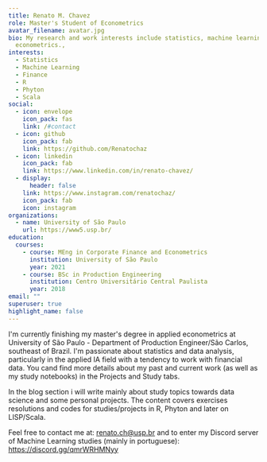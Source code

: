 ```yaml
---
title: Renato M. Chavez
role: Master's Student of Econometrics
avatar_filename: avatar.jpg
bio: My research and work interests include statistics, machine learning and
  econometrics.,
interests:
  - Statistics
  - Machine Learning
  - Finance
  - R
  - Phyton
  - Scala
social:
  - icon: envelope
    icon_pack: fas
    link: /#contact
  - icon: github
    icon_pack: fab
    link: https://github.com/Renatochaz
  - icon: linkedin
    icon_pack: fab
    link: https://www.linkedin.com/in/renato-chavez/
  - display:
      header: false
    link: https://www.instagram.com/renatochaz/
    icon_pack: fab
    icon: instagram
organizations:
  - name: University of São Paulo
    url: https://www5.usp.br/
education:
  courses:
    - course: MEng in Corporate Finance and Econometrics
      institution: University of São Paulo
      year: 2021
    - course: BSc in Production Engineering
      institution: Centro Universitário Central Paulista
      year: 2018
email: ""
superuser: true
highlight_name: false
---
```

I'm currently finishing my master's degree in applied econometrics at  University of São Paulo - Department of Production Engineer/São Carlos, southeast of Brazil. I'm passionate about statistics and data analysis, particularly in the applied IA field with a tendency to work with financial data. You cand find more details about my past and current work (as well as my study notebooks) in the Projects and Study tabs.

In the blog section i will write mainly about study topics towards data science and some personal projects. The content covers exercises resolutions and codes for studies/projects in R, Phyton and later on LISP/Scala.

Feel free to contact me at: renato.ch@usp.br and to enter my Discord server of Machine Learning studies (mainly in portuguese): https://discord.gg/qmrWRHMNyy